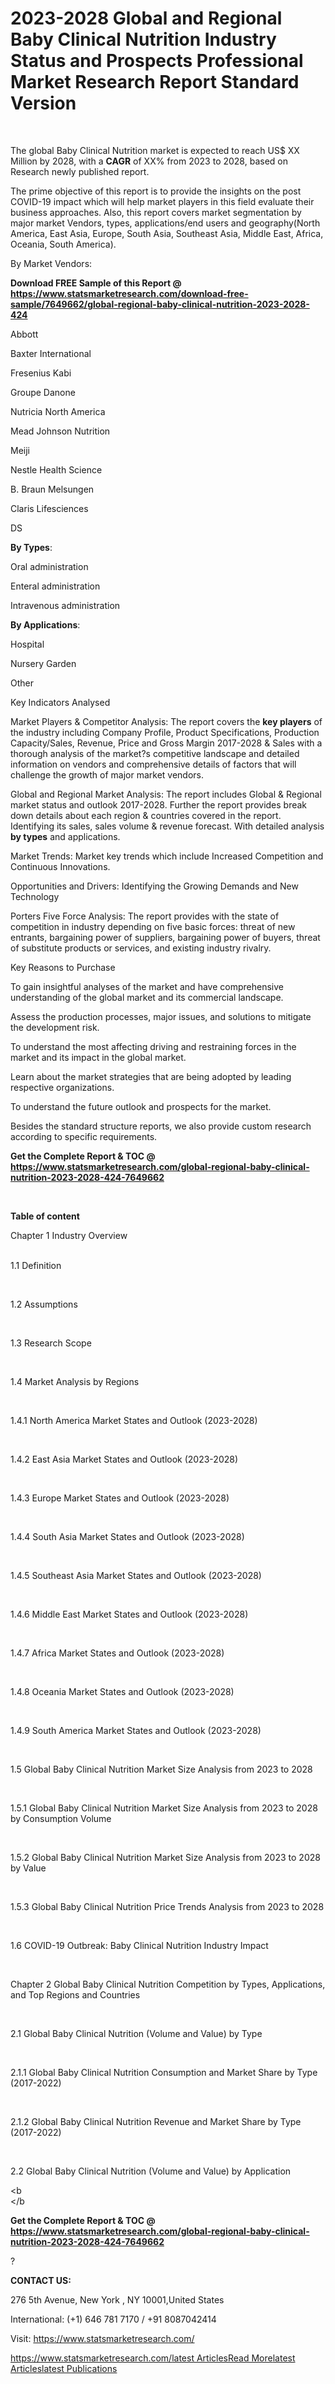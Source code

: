 <h1>2023-2028 Global and Regional Baby Clinical Nutrition Industry Status and Prospects Professional Market Research Report Standard Version</h1><br/><p>The global Baby Clinical Nutrition market is expected to reach US$ XX Million by 2028, with a <strong>CAGR</strong> of XX% from 2023 to 2028, based on Research newly published report.</p>
 
 
 
 <p>The prime objective of this report is to provide the insights on the post COVID-19 impact which will help market players in this field evaluate their business approaches. Also, this report covers market segmentation by major market Vendors, types, applications/end users and geography(North America, East Asia, Europe, South Asia, Southeast Asia, Middle East, Africa, Oceania, South America).</p>
 
 
 
 <p>By Market Vendors:</p>
 
 
 
 <p><strong>Download FREE Sample of this Report @ <a href="https://www.statsmarketresearch.com/download-free-sample/7649662/global-regional-baby-clinical-nutrition-2023-2028-424">https://www.statsmarketresearch.com/download-free-sample/7649662/global-regional-baby-clinical-nutrition-2023-2028-424</a></strong></p>
 
 
 
 <p>Abbott</p>
 
 
 
 <p>Baxter International</p>
 
 
 
 <p>Fresenius Kabi</p>
 
 
 
 <p>Groupe Danone</p>
 
 
 
 <p>Nutricia North America</p>
 
 
 
 <p>Mead Johnson Nutrition</p>
 
 
 
 <p>Meiji</p>
 
 
 
 <p>Nestle Health Science</p>
 
 
 
 <p>B. Braun Melsungen</p>
 
 
 
 <p>Claris Lifesciences</p>
 
 
 
 <p>DS</p>
 
 
 
 <p><strong>By Types</strong>:</p>
 
 
 
 <p>Oral administration</p>
 
 
 
 <p>Enteral administration</p>
 
 
 
 <p>Intravenous administration</p>
 
 
 
 <p><strong><strong>By Applications</strong></strong>:</p>
 
 
 
 <p>Hospital</p>
 
 
 
 <p>Nursery Garden</p>
 
 
 
 <p>Other</p>
 
 
 
 <p>Key Indicators Analysed</p>
 
 
 
 <p>Market Players & Competitor Analysis: The report covers the <strong>key players</strong> of the industry including Company Profile, Product Specifications, Production Capacity/Sales, Revenue, Price and Gross Margin 2017-2028 & Sales with a thorough analysis of the market?s competitive landscape and detailed information on vendors and comprehensive details of factors that will challenge the growth of major market vendors.</p>
 
 
 
 <p>Global and Regional Market Analysis: The report includes Global & Regional market status and outlook 2017-2028. Further the report provides break down details about each region & countries covered in the report. Identifying its sales, sales volume & revenue forecast. With detailed analysis <strong>by types</strong> and applications.</p>
 
 
 
 <p>Market Trends: Market key trends which include Increased Competition and Continuous Innovations.</p>
 
 
 
 <p>Opportunities and Drivers: Identifying the Growing Demands and New Technology</p>
 
 
 
 <p>Porters Five Force Analysis: The report provides with the state of competition in industry depending on five basic forces: threat of new entrants, bargaining power of suppliers, bargaining power of buyers, threat of substitute products or services, and existing industry rivalry.</p>
 
 
 
 <p>Key Reasons to Purchase</p>
 
 
 
 <p>To gain insightful analyses of the market and have comprehensive understanding of the global market and its commercial landscape.</p>
 
 
 
 <p>Assess the production processes, major issues, and solutions to mitigate the development risk.</p>
 
 
 
 <p>To understand the most affecting driving and restraining forces in the market and its impact in the global market.</p>
 
 
 
 <p>Learn about the market strategies that are being adopted by leading respective organizations.</p>
 
 
 
 <p>To understand the future outlook and prospects for the market.</p>
 
 
 
 <p>Besides the standard structure reports, we also provide custom research according to specific requirements.</p>
 
 
 
 <div><b>Get the Complete Report & TOC @ <a href="https://www.statsmarketresearch.com/global-regional-baby-clinical-nutrition-2023-2028-424-7649662">https://www.statsmarketresearch.com/global-regional-baby-clinical-nutrition-2023-2028-424-7649662</a></b></div>
 
 
 
 <p><br />
 
 <b>Table of content</b></p>
 
 
 
 <p>Chapter 1 Industry Overview<br />
 
 <br />
 
 1.1 Definition<br />
 
 <br />
 
 1.2 Assumptions<br />
 
 <br />
 
 1.3 Research Scope<br />
 
 <br />
 
 1.4 Market Analysis by Regions<br />
 
 <br />
 
 1.4.1 North America Market States and Outlook (2023-2028)<br />
 
 <br />
 
 1.4.2 East Asia Market States and Outlook (2023-2028)<br />
 
 <br />
 
 1.4.3 Europe Market States and Outlook (2023-2028)<br />
 
 <br />
 
 1.4.4 South Asia Market States and Outlook (2023-2028)<br />
 
 <br />
 
 1.4.5 Southeast Asia Market States and Outlook (2023-2028)<br />
 
 <br />
 
 1.4.6 Middle East Market States and Outlook (2023-2028)<br />
 
 <br />
 
 1.4.7 Africa Market States and Outlook (2023-2028)<br />
 
 <br />
 
 1.4.8 Oceania Market States and Outlook (2023-2028)<br />
 
 <br />
 
 1.4.9 South America Market States and Outlook (2023-2028)<br />
 
 <br />
 
 1.5 Global Baby Clinical Nutrition Market Size Analysis from 2023 to 2028<br />
 
 <br />
 
 1.5.1 Global Baby Clinical Nutrition Market Size Analysis from 2023 to 2028 by Consumption Volume<br />
 
 <br />
 
 1.5.2 Global Baby Clinical Nutrition Market Size Analysis from 2023 to 2028 by Value<br />
 
 <br />
 
 1.5.3 Global Baby Clinical Nutrition Price Trends Analysis from 2023 to 2028<br />
 
 <br />
 
 1.6 COVID-19 Outbreak: Baby Clinical Nutrition Industry Impact<br />
 
 <br />
 
 Chapter 2 Global Baby Clinical Nutrition Competition by Types, Applications, and Top Regions and Countries<br />
 
 <br />
 
 2.1 Global Baby Clinical Nutrition (Volume and Value) by Type<br />
 
 <br />
 
 2.1.1 Global Baby Clinical Nutrition Consumption and Market Share by Type (2017-2022)<br />
 
 <br />
 
 2.1.2 Global Baby Clinical Nutrition Revenue and Market Share by Type (2017-2022)<br />
 
 <br />
 
 2.2 Global Baby Clinical Nutrition (Volume and Value) by Application<br />
 
 <b<br></b<br></p>
 
 
 
 <div><b>Get the Complete Report & TOC @ <a href="https://www.statsmarketresearch.com/global-regional-baby-clinical-nutrition-2023-2028-424-7649662">https://www.statsmarketresearch.com/global-regional-baby-clinical-nutrition-2023-2028-424-7649662</a></b></div>
 
 
 
 <p>? </p>
 
 
 
 <p><b>CONTACT US:</b><br />
 
 276 5th Avenue, New York , NY 10001,United States<br />
 
 International: (+1) 646 781 7170 / +91 8087042414<br />
 
 Visit: <a href="https://www.statsmarketresearch.com/">https://www.statsmarketresearch.com/</a><br />
 
 <a href="https://gyeongbokgung.com">https://www.statsmarketresearch.com/</a><a href="https://hallyeomaritime.com">latest Articles</a><a href="https://jingwansa.com">Read More</a><a href="https://nguoiviet.jp/">latest Articles</a><a href="https://www.intelmarketresearch.com/">latest Publications</a></p>